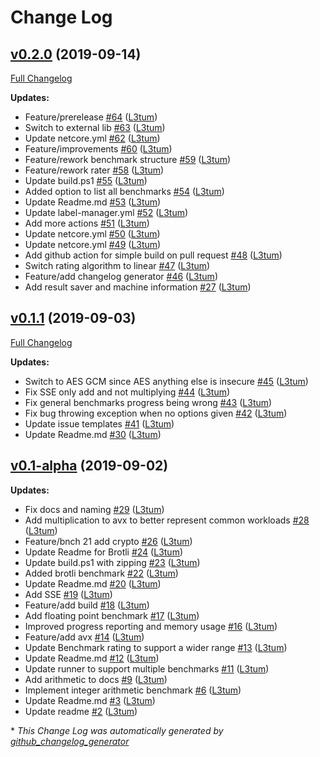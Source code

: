 # Change Log

## [v0.2.0](https://github.com/L3tum/CPU-Benchmark/tree/v0.2.0) (2019-09-14)
[Full Changelog](https://github.com/L3tum/CPU-Benchmark/compare/v0.1.1...v0.2.0)

**Updates:**

- Feature/prerelease [\#64](https://github.com/L3tum/CPU-Benchmark/pull/64) ([L3tum](https://github.com/L3tum))
- Switch to external lib [\#63](https://github.com/L3tum/CPU-Benchmark/pull/63) ([L3tum](https://github.com/L3tum))
- Update netcore.yml [\#62](https://github.com/L3tum/CPU-Benchmark/pull/62) ([L3tum](https://github.com/L3tum))
- Feature/improvements [\#60](https://github.com/L3tum/CPU-Benchmark/pull/60) ([L3tum](https://github.com/L3tum))
- Feature/rework benchmark structure [\#59](https://github.com/L3tum/CPU-Benchmark/pull/59) ([L3tum](https://github.com/L3tum))
- Feature/rework rater [\#58](https://github.com/L3tum/CPU-Benchmark/pull/58) ([L3tum](https://github.com/L3tum))
- Update build.ps1 [\#55](https://github.com/L3tum/CPU-Benchmark/pull/55) ([L3tum](https://github.com/L3tum))
- Added option to list all benchmarks [\#54](https://github.com/L3tum/CPU-Benchmark/pull/54) ([L3tum](https://github.com/L3tum))
- Update Readme.md [\#53](https://github.com/L3tum/CPU-Benchmark/pull/53) ([L3tum](https://github.com/L3tum))
- Update label-manager.yml [\#52](https://github.com/L3tum/CPU-Benchmark/pull/52) ([L3tum](https://github.com/L3tum))
- Add more actions [\#51](https://github.com/L3tum/CPU-Benchmark/pull/51) ([L3tum](https://github.com/L3tum))
- Update netcore.yml [\#50](https://github.com/L3tum/CPU-Benchmark/pull/50) ([L3tum](https://github.com/L3tum))
- Update netcore.yml [\#49](https://github.com/L3tum/CPU-Benchmark/pull/49) ([L3tum](https://github.com/L3tum))
- Add github action for simple build on pull request [\#48](https://github.com/L3tum/CPU-Benchmark/pull/48) ([L3tum](https://github.com/L3tum))
- Switch rating algorithm to linear [\#47](https://github.com/L3tum/CPU-Benchmark/pull/47) ([L3tum](https://github.com/L3tum))
- Feature/add changelog generator [\#46](https://github.com/L3tum/CPU-Benchmark/pull/46) ([L3tum](https://github.com/L3tum))
- Add result saver and machine information [\#27](https://github.com/L3tum/CPU-Benchmark/pull/27) ([L3tum](https://github.com/L3tum))

## [v0.1.1](https://github.com/L3tum/CPU-Benchmark/tree/v0.1.1) (2019-09-03)
[Full Changelog](https://github.com/L3tum/CPU-Benchmark/compare/v0.1-alpha...v0.1.1)

**Updates:**

- Switch to AES GCM since AES anything else is insecure [\#45](https://github.com/L3tum/CPU-Benchmark/pull/45) ([L3tum](https://github.com/L3tum))
- Fix SSE only add and not multiplying [\#44](https://github.com/L3tum/CPU-Benchmark/pull/44) ([L3tum](https://github.com/L3tum))
- Fix general benchmarks progress being wrong [\#43](https://github.com/L3tum/CPU-Benchmark/pull/43) ([L3tum](https://github.com/L3tum))
- Fix bug throwing exception when no options given [\#42](https://github.com/L3tum/CPU-Benchmark/pull/42) ([L3tum](https://github.com/L3tum))
- Update issue templates [\#41](https://github.com/L3tum/CPU-Benchmark/pull/41) ([L3tum](https://github.com/L3tum))
- Update Readme.md [\#30](https://github.com/L3tum/CPU-Benchmark/pull/30) ([L3tum](https://github.com/L3tum))

## [v0.1-alpha](https://github.com/L3tum/CPU-Benchmark/tree/v0.1-alpha) (2019-09-02)
**Updates:**

- Fix docs and naming [\#29](https://github.com/L3tum/CPU-Benchmark/pull/29) ([L3tum](https://github.com/L3tum))
- Add multiplication to avx to better represent common workloads [\#28](https://github.com/L3tum/CPU-Benchmark/pull/28) ([L3tum](https://github.com/L3tum))
- Feature/bnch 21 add crypto [\#26](https://github.com/L3tum/CPU-Benchmark/pull/26) ([L3tum](https://github.com/L3tum))
- Update Readme for Brotli [\#24](https://github.com/L3tum/CPU-Benchmark/pull/24) ([L3tum](https://github.com/L3tum))
- Update build.ps1 with zipping [\#23](https://github.com/L3tum/CPU-Benchmark/pull/23) ([L3tum](https://github.com/L3tum))
- Added brotli benchmark [\#22](https://github.com/L3tum/CPU-Benchmark/pull/22) ([L3tum](https://github.com/L3tum))
- Update Readme.md [\#20](https://github.com/L3tum/CPU-Benchmark/pull/20) ([L3tum](https://github.com/L3tum))
- Add SSE [\#19](https://github.com/L3tum/CPU-Benchmark/pull/19) ([L3tum](https://github.com/L3tum))
- Feature/add build [\#18](https://github.com/L3tum/CPU-Benchmark/pull/18) ([L3tum](https://github.com/L3tum))
- Add floating point benchmark [\#17](https://github.com/L3tum/CPU-Benchmark/pull/17) ([L3tum](https://github.com/L3tum))
- Improved progress reporting and memory usage [\#16](https://github.com/L3tum/CPU-Benchmark/pull/16) ([L3tum](https://github.com/L3tum))
- Feature/add avx [\#14](https://github.com/L3tum/CPU-Benchmark/pull/14) ([L3tum](https://github.com/L3tum))
- Update Benchmark rating to support a wider range [\#13](https://github.com/L3tum/CPU-Benchmark/pull/13) ([L3tum](https://github.com/L3tum))
- Update Readme.md [\#12](https://github.com/L3tum/CPU-Benchmark/pull/12) ([L3tum](https://github.com/L3tum))
- Update runner to support multiple benchmarks [\#11](https://github.com/L3tum/CPU-Benchmark/pull/11) ([L3tum](https://github.com/L3tum))
- Add arithmetic to docs [\#9](https://github.com/L3tum/CPU-Benchmark/pull/9) ([L3tum](https://github.com/L3tum))
- Implement integer arithmetic benchmark [\#6](https://github.com/L3tum/CPU-Benchmark/pull/6) ([L3tum](https://github.com/L3tum))
- Update Readme.md [\#3](https://github.com/L3tum/CPU-Benchmark/pull/3) ([L3tum](https://github.com/L3tum))
- Update readme [\#2](https://github.com/L3tum/CPU-Benchmark/pull/2) ([L3tum](https://github.com/L3tum))



\* *This Change Log was automatically generated by [github_changelog_generator](https://github.com/skywinder/Github-Changelog-Generator)*
